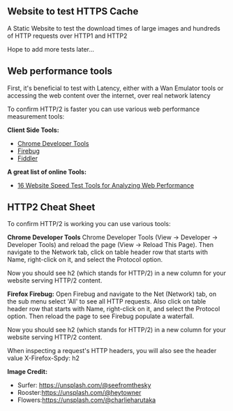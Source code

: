 **Website to test HTTPS Cache**
-----
A Static Website to test the download times of large images and hundreds of HTTP requests over HTTP1 and HTTP2

Hope to add more tests later...

Web performance tools
-----

First, it's beneficial to test with Latency, either with a Wan Emulator tools or accessing the web content over the internet, over real network latency

To confirm HTTP/2 is faster you can use various web performance measurement tools:

**Client Side Tools:**

 - [Chrome Developer Tools](https://developer.chrome.com/devtools)
 - [Firebug](http://getfirebug.com/)
 - [Fiddler](http://getfirebug.com/)

**A great list of online Tools:**
 - [16 Website Speed Test Tools for Analyzing Web Performance](https://www.keycdn.com/blog/website-speed-test-tools/)


HTTP2 Cheat Sheet
-----
To confirm HTTP/2 is working you can use various tools:

**Chrome Developer Tools** 
Chrome Developer Tools (View -> Developer -> Developer Tools) and reload the page (View -> Reload This Page). Then navigate to the Network tab, click on table header row that starts with Name, right-click on it, and select the Protocol option.

Now you should see h2 (which stands for HTTP/2) in a new column for your website serving HTTP/2 content.

**Firefox Firebug:** 
Open Firebug and navigate to the Net (Network) tab, on the sub menu select 'All' to see all HTTP requests. Also click on table header row that starts with Name, right-click on it, and select the Protocol option. Then reload the page to see Firebug populate a waterfall. 

Now you should see h2 (which stands for HTTP/2) in a new column for your website serving HTTP/2 content.

When inspecting a request's HTTP headers, you will also see the header value X-Firefox-Spdy: h2 

**Image Credit:**
 - Surfer: https://unsplash.com/@seefromthesky
 - Rooster:https://unsplash.com/@heytowner
 - Flowers:https://unsplash.com/@charlieharutaka
